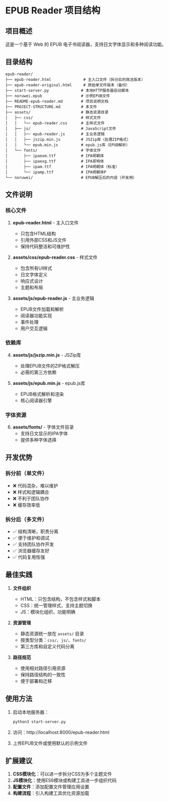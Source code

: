 # EPUB Reader 项目结构

## 项目概述
这是一个基于 Web 的 EPUB 电子书阅读器，支持日文字体显示和多种阅读功能。

## 目录结构

```
epub-reader/
├── epub-reader.html              # 主入口文件（拆分后的简洁版本）
├── epub-reader-original.html     # 原始单文件版本（备份）
├── start-server.py              # 本地HTTP服务器启动脚本
├── noruwei.epub                 # 示例EPUB文件
├── README-epub-reader.md        # 项目说明文档
├── PROJECT-STRUCTURE.md         # 本文件
├── assets/                      # 静态资源目录
│   ├── css/                     # 样式文件
│   │   └── epub-reader.css      # 主样式文件
│   ├── js/                      # JavaScript文件
│   │   ├── epub-reader.js       # 主业务逻辑
│   │   ├── jszip.min.js         # JSZip库（处理ZIP格式）
│   │   └── epub.min.js          # epub.js库（EPUB解析）
│   └── fonts/                   # 字体文件
│       ├── ipaexm.ttf           # IPA明朝体
│       ├── ipaexg.ttf           # IPA哥特体
│       ├── ipam.ttf             # IPA明朝体（标准）
│       └── ipamp.ttf            # IPA明朝体P
└── noruwei/                     # EPUB解压后的内容（开发用）
```

## 文件说明

### 核心文件

1. **epub-reader.html** - 主入口文件
   - 只包含HTML结构
   - 引用外部CSS和JS文件
   - 保持代码整洁和可维护性

2. **assets/css/epub-reader.css** - 样式文件
   - 包含所有UI样式
   - 日文字体定义
   - 响应式设计
   - 主题和布局

3. **assets/js/epub-reader.js** - 主业务逻辑
   - EPUB文件加载和解析
   - 阅读器功能实现
   - 事件处理
   - 用户交互逻辑

### 依赖库

4. **assets/js/jszip.min.js** - JSZip库
   - 处理EPUB文件的ZIP格式解压
   - 必需的第三方依赖

5. **assets/js/epub.min.js** - epub.js库
   - EPUB格式解析和渲染
   - 核心阅读器引擎

### 字体资源

6. **assets/fonts/** - 字体文件目录
   - 支持日文显示的IPA字体
   - 提供多种字体选择

## 开发优势

### 拆分前（单文件）
- ❌ 代码混杂，难以维护
- ❌ 样式和逻辑耦合
- ❌ 不利于团队协作
- ❌ 缓存效率低

### 拆分后（多文件）
- ✅ 结构清晰，职责分离
- ✅ 便于维护和调试
- ✅ 支持团队协作开发
- ✅ 浏览器缓存友好
- ✅ 代码复用性强

## 最佳实践

1. **文件组织**
   - HTML：只包含结构，不包含样式和脚本
   - CSS：统一管理样式，支持主题切换
   - JS：模块化组织，功能明确

2. **资源管理**
   - 静态资源统一放在 `assets/` 目录
   - 按类型分类：`css/`、`js/`、`fonts/`
   - 第三方库和自定义代码分离

3. **路径规范**
   - 使用相对路径引用资源
   - 保持路径结构的一致性
   - 便于部署和迁移

## 使用方法

1. 启动本地服务器：
   ```bash
   python3 start-server.py
   ```

2. 访问：http://localhost:8000/epub-reader.html

3. 上传EPUB文件或使用默认的示例文件

## 扩展建议

1. **CSS模块化**：可以进一步拆分CSS为多个主题文件
2. **JS模块化**：使用ES6模块或构建工具进一步组织代码
3. **配置文件**：添加配置文件管理应用设置
4. **构建流程**：引入构建工具优化资源加载